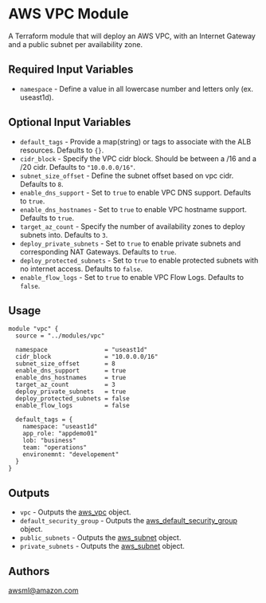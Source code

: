 AWS VPC Module
===========

A Terraform module that will deploy an AWS VPC, with an Internet Gateway and a public subnet per availability zone.

Required Input Variables
----------------------

- `namespace` - Define a value in all lowercase number and letters only (ex. useast1d).

Optional Input Variables
----------------------

- `default_tags` - Provide a map(string) or tags to associate with the ALB resources. Defaults to `{}`.
- `cidr_block` - Specify the VPC cidr block. Should be between a /16 and a /20 cidr. Defaults to `"10.0.0.0/16"`.
- `subnet_size_offset` - Define the subnet offset based on vpc cidr. Defaults to `8`.
- `enable_dns_support` - Set to `true` to enable VPC DNS support. Defaults to `true`.
- `enable_dns_hostnames` - Set to `true` to enable VPC hostname support. Defaults to `true`.
- `target_az_count` - Specify the number of availability zones to deploy subnets into. Defaults to `3`.
- `deploy_private_subnets` - Set to `true` to enable private subnets and corresponding NAT Gateways. Defaults to `true`.
- `deploy_protected_subnets` - Set to `true` to enable protected subnets with no internet access. Defaults to `false`.
- `enable_flow_logs` - Set to `true` to enable VPC Flow Logs. Defaults to `false`.

Usage
-----

```hcl
module "vpc" {
  source = "../modules/vpc"

  namespace                = "useast1d"
  cidr_block               = "10.0.0.0/16"
  subnet_size_offset       = 8
  enable_dns_support       = true
  enable_dns_hostnames     = true
  target_az_count          = 3
  deploy_private_subnets   = true
  deploy_protected_subnets = false
  enable_flow_logs         = false

  default_tags = {
    namespace: "useast1d"
    app_role: "appdemo01"
    lob: "business"
    team: "operations"
    environemnt: "developement"
  }
}
```

Outputs
----------------------

- `vpc` - Outputs the [aws_vpc](https://registry.terraform.io/providers/hashicorp/aws/latest/docs/resources/vpc) object.
- `default_security_group` - Outputs the [aws_default_security_group](https://registry.terraform.io/providers/hashicorp/aws/latest/docs/resources/default_security_group) object.
- `public_subnets` - Outputs the [aws_subnet](https://registry.terraform.io/providers/hashicorp/aws/latest/docs/resources/subnet) object.
- `private_subnets` - Outputs the [aws_subnet](https://registry.terraform.io/providers/hashicorp/aws/latest/docs/resources/subnet) object.

Authors
----------------------

awsml@amazon.com
